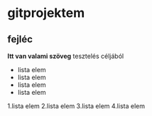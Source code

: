 # gitprojektem
## fejléc

**Itt van valami szöveg**
tesztelés céljából


- lista elem
- lista elem
- lista elem
- lista elem

1.lista elem
2.lista elem
3.lista elem
4.lista elem
